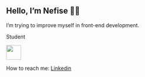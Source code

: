 ## Hello, I’m Nefise 👋🏻
<p>I’m trying to improve myself in front-end development.</p>
<p>Student</p>
<img src="https://cdn-icons-png.flaticon.com/128/4997/4997543.png" width="40" height="40"/>


How to reach me:
<a href="https://www.linkedin.com/in/nefisebikbay">Linkedin</a>





<!--
**nefiinef/nefiinef** is a ✨ _special_ ✨ repository because its `README.md` (this file) appears on your GitHub profile.

Here are some ideas to get you started:

- 🔭 I’m currently working on ...
- 🌱 I’m currently learning ...
- 👯 I’m looking to collaborate on ...
- 🤔 I’m looking for help with ...
- 💬 Ask me about ...
- 📫 How to reach me: ...
- 😄 Pronouns: ...
- ⚡ Fun fact: ...
-->
